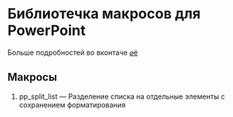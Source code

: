 # Библиотечка макросов для PowerPoint

Больше подробностей во вконтаче [⌀ё](https://vk.com/aroundelearning) 

## Макросы
1. pp_split_list — Разделение списка на отдельные элементы с сохранением форматирования